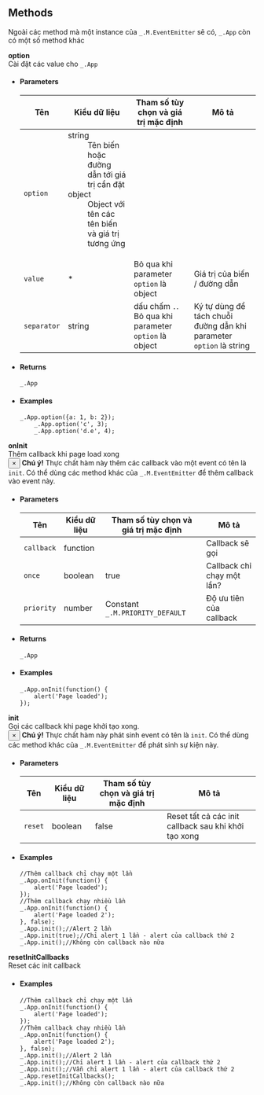 ## Methods
Ngoài các method mà một instance của `_.M.EventEmitter` sẽ có, `_.App` còn có một số method khác

<div class="panel panel-info">
    <div class="panel-heading"><strong>option</strong></div>
    <div class="panel-body">
        Cài đặt các value cho <code>_.App</code>
    </div>
    <ul class="list-group">
        <li class="list-group-item">
            <h4>Parameters</h4>
            <table class="table table-striped">
                <thead>
                <tr>
                    <th>Tên</th>
                    <th>Kiểu dữ liệu</th>
                    <th>Tham số tùy chọn và giá trị mặc định</th>
                    <th>Mô tả</th>
                </tr>
                </thead>
                <tbody>
                <tr>
                    <td><code>option</code></td>
                    <td>
                        <dl class="dl-horizontal">
                            <dt>string</dt>
                            <dd>Tên biến hoặc đường dẫn tới giá trị cần đặt</dd>
                            <dt>object</dt>
                            <dd>Object với tên các tên biến và giá trị tương ứng</dd>
                        </dl>
                    </td>
                    <td></td>
                    <td></td>
                </tr>
                <tr>
                    <td><code>value</code></td>
                    <td>*</td>
                    <td>Bỏ qua khi parameter <code>option</code> là object</td>
                    <td>Giá trị của biến / đường dẫn</td>
                </tr>
                <tr>
                    <td><code>separator</code></td>
                    <td>string</td>
                    <td>dấu chấm <code>.</code>. Bỏ qua khi parameter <code>option</code> là object</td>
                    <td>Ký tự dùng để tách chuỗi đường dẫn khi parameter <code>option</code> là string</td>
                </tr>
                </tbody>
            </table>
        </li>
        <li class="list-group-item">
            <h4>Returns</h4>
            <code>_.App</code>
        </li>
        <li class="list-group-item">
            <h4>Examples</h4>
<pre><code class="javascript">_.App.option({a: 1, b: 2});
    _.App.option('c', 3);
    _.App.option('d.e', 4);</code></pre>
        </li>
    </ul>
</div>
<div class="panel panel-info">
    <div class="panel-heading"><strong>onInit</strong></div>
    <div class="panel-body">
        Thêm callback khi page load xong
        <div class="alert alert-info">
            <button type="button" class="close" data-dismiss="alert" aria-hidden="true">&times;</button>
            <strong>Chú ý!</strong> Thực chất hàm này thêm các callback vào một event có tên là <code>init</code>. Có thể dùng các method khác của <code>_.M.EventEmitter</code> để thêm callback vào event này.
        </div>
    </div>
    <ul class="list-group">
        <li class="list-group-item">
            <h4>Parameters</h4>
            <table class="table table-striped">
                <thead>
                <tr>
                    <th>Tên</th>
                    <th>Kiểu dữ liệu</th>
                    <th>Tham số tùy chọn và giá trị mặc định</th>
                    <th>Mô tả</th>
                </tr>
                </thead>
                <tbody>
                <tr>
                    <td><code>callback</code></td>
                    <td>function</td>
                    <td></td>
                    <td>Callback sẽ gọi</td>
                </tr>
                <tr>
                    <td><code>once</code></td>
                    <td>boolean</td>
                    <td>true</td>
                    <td>Callback chỉ chạy một lần?</td>
                </tr>
                <tr>
                    <td><code>priority</code></td>
                    <td>number</td>
                    <td>Constant <code>_.M.PRIORITY_DEFAULT</code></td>
                    <td>Độ ưu tiên của callback</td>
                </tr>
                </tbody>
            </table>
        </li>
        <li class="list-group-item">
            <h4>Returns</h4>
            <code>_.App</code>
        </li>
        <li class="list-group-item">
            <h4>Examples</h4>
<pre><code class="javascript">_.App.onInit(function() {
    alert('Page loaded');
});</code></pre>
        </li>
    </ul>
</div>
<div class="panel panel-info">
    <div class="panel-heading"><strong>init</strong></div>
    <div class="panel-body">
        Gọi các callback khi page khởi tạo xong.
        <div class="alert alert-info">
            <button type="button" class="close" data-dismiss="alert" aria-hidden="true">&times;</button>
            <strong>Chú ý!</strong> Thực chất hàm này phát sinh event có tên là <code>init</code>. Có thể dùng các method khác của <code>_.M.EventEmitter</code> để phát sinh sự kiện này.
        </div>
    </div>
    <ul class="list-group">
        <li class="list-group-item">
            <h4>Parameters</h4>
            <table class="table table-striped">
                <thead>
                <tr>
                    <th>Tên</th>
                    <th>Kiểu dữ liệu</th>
                    <th>Tham số tùy chọn và giá trị mặc định</th>
                    <th>Mô tả</th>
                </tr>
                </thead>
                <tbody>
                <tr>
                    <td><code>reset</code></td>
                    <td>boolean</td>
                    <td>false</td>
                    <td>Reset tất cả các init callback sau khi khởi tạo xong</td>
                </tr>
                </tbody>
            </table>
        </li>
        <li class="list-group-item">
            <h4>Examples</h4>
<pre><code class="javascript">//Thêm callback chỉ chạy một lần
_.App.onInit(function() {
    alert('Page loaded');
});
//Thêm callback chạy nhiều lần
_.App.onInit(function() {
    alert('Page loaded 2');
}, false);
_.App.init();//Alert 2 lần
_.App.init(true);//Chỉ alert 1 lần - alert của callback thứ 2
_.App.init();//Không còn callback nào nữa
</code></pre>
        </li>
    </ul>
</div>
<div class="panel panel-info">
    <div class="panel-heading"><strong>resetInitCallbacks</strong></div>
    <div class="panel-body">
        Reset các init callback
    </div>
    <ul class="list-group">
        <li class="list-group-item">
            <h4>Examples</h4>
<pre><code class="javascript">//Thêm callback chỉ chạy một lần
_.App.onInit(function() {
    alert('Page loaded');
});
//Thêm callback chạy nhiều lần
_.App.onInit(function() {
    alert('Page loaded 2');
}, false);
_.App.init();//Alert 2 lần
_.App.init();//Chỉ alert 1 lần - alert của callback thứ 2
_.App.init();//Vẫn chỉ alert 1 lần - alert của callback thứ 2
_.App.resetInitCallbacks();
_.App.init();//Không còn callback nào nữa</code></pre>
        </li>
    </ul>
</div>